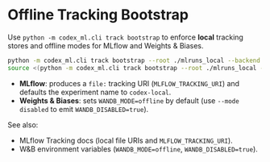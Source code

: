 # Offline Tracking Bootstrap

Use `python -m codex_ml.cli track bootstrap` to enforce **local** tracking stores and offline modes for MLflow and Weights & Biases.

```bash
python -m codex_ml.cli track bootstrap --root ./mlruns_local --backend both --mode offline --write-env .codex/exports.env --print-exports
source <(python -m codex_ml.cli track bootstrap --root ./mlruns_local --backend mlflow --print-exports)
```

- **MLflow**: produces a `file:` tracking URI (`MLFLOW_TRACKING_URI`) and defaults the experiment name to `codex-local`.
- **Weights & Biases**: sets `WANDB_MODE=offline` by default (use `--mode disabled` to emit `WANDB_DISABLED=true`).

See also:

- MLflow Tracking docs (local file URIs and `MLFLOW_TRACKING_URI`).
- W&B environment variables (`WANDB_MODE=offline`, `WANDB_DISABLED=true`).
